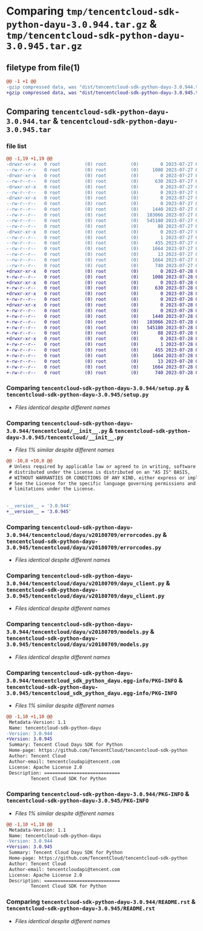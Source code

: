 # Comparing `tmp/tencentcloud-sdk-python-dayu-3.0.944.tar.gz` & `tmp/tencentcloud-sdk-python-dayu-3.0.945.tar.gz`

## filetype from file(1)

```diff
@@ -1 +1 @@
-gzip compressed data, was "dist/tencentcloud-sdk-python-dayu-3.0.944.tar", last modified: Thu Jul 27 02:13:48 2023, max compression
+gzip compressed data, was "dist/tencentcloud-sdk-python-dayu-3.0.945.tar", last modified: Fri Jul 28 00:26:19 2023, max compression
```

## Comparing `tencentcloud-sdk-python-dayu-3.0.944.tar` & `tencentcloud-sdk-python-dayu-3.0.945.tar`

### file list

```diff
@@ -1,19 +1,19 @@
-drwxr-xr-x   0 root         (0) root         (0)        0 2023-07-27 02:13:48.000000 tencentcloud-sdk-python-dayu-3.0.944/
--rw-r--r--   0 root         (0) root         (0)     1008 2023-07-27 02:13:48.000000 tencentcloud-sdk-python-dayu-3.0.944/setup.py
-drwxr-xr-x   0 root         (0) root         (0)        0 2023-07-27 02:13:48.000000 tencentcloud-sdk-python-dayu-3.0.944/tencentcloud/
--rw-r--r--   0 root         (0) root         (0)      630 2023-07-27 02:13:48.000000 tencentcloud-sdk-python-dayu-3.0.944/tencentcloud/__init__.py
-drwxr-xr-x   0 root         (0) root         (0)        0 2023-07-27 02:13:48.000000 tencentcloud-sdk-python-dayu-3.0.944/tencentcloud/dayu/
--rw-r--r--   0 root         (0) root         (0)        0 2023-07-27 02:13:48.000000 tencentcloud-sdk-python-dayu-3.0.944/tencentcloud/dayu/__init__.py
-drwxr-xr-x   0 root         (0) root         (0)        0 2023-07-27 02:13:48.000000 tencentcloud-sdk-python-dayu-3.0.944/tencentcloud/dayu/v20180709/
--rw-r--r--   0 root         (0) root         (0)        0 2023-07-27 02:13:48.000000 tencentcloud-sdk-python-dayu-3.0.944/tencentcloud/dayu/v20180709/__init__.py
--rw-r--r--   0 root         (0) root         (0)     1440 2023-07-27 02:13:48.000000 tencentcloud-sdk-python-dayu-3.0.944/tencentcloud/dayu/v20180709/errorcodes.py
--rw-r--r--   0 root         (0) root         (0)   103066 2023-07-27 02:13:48.000000 tencentcloud-sdk-python-dayu-3.0.944/tencentcloud/dayu/v20180709/dayu_client.py
--rw-r--r--   0 root         (0) root         (0)   545180 2023-07-27 02:13:48.000000 tencentcloud-sdk-python-dayu-3.0.944/tencentcloud/dayu/v20180709/models.py
--rw-r--r--   0 root         (0) root         (0)       88 2023-07-27 02:13:48.000000 tencentcloud-sdk-python-dayu-3.0.944/setup.cfg
-drwxr-xr-x   0 root         (0) root         (0)        0 2023-07-27 02:13:48.000000 tencentcloud-sdk-python-dayu-3.0.944/tencentcloud_sdk_python_dayu.egg-info/
--rw-r--r--   0 root         (0) root         (0)        1 2023-07-27 02:13:48.000000 tencentcloud-sdk-python-dayu-3.0.944/tencentcloud_sdk_python_dayu.egg-info/dependency_links.txt
--rw-r--r--   0 root         (0) root         (0)      455 2023-07-27 02:13:48.000000 tencentcloud-sdk-python-dayu-3.0.944/tencentcloud_sdk_python_dayu.egg-info/SOURCES.txt
--rw-r--r--   0 root         (0) root         (0)     1664 2023-07-27 02:13:48.000000 tencentcloud-sdk-python-dayu-3.0.944/tencentcloud_sdk_python_dayu.egg-info/PKG-INFO
--rw-r--r--   0 root         (0) root         (0)       13 2023-07-27 02:13:48.000000 tencentcloud-sdk-python-dayu-3.0.944/tencentcloud_sdk_python_dayu.egg-info/top_level.txt
--rw-r--r--   0 root         (0) root         (0)     1664 2023-07-27 02:13:48.000000 tencentcloud-sdk-python-dayu-3.0.944/PKG-INFO
--rw-r--r--   0 root         (0) root         (0)      740 2023-07-27 02:13:48.000000 tencentcloud-sdk-python-dayu-3.0.944/README.rst
+drwxr-xr-x   0 root         (0) root         (0)        0 2023-07-28 00:26:19.000000 tencentcloud-sdk-python-dayu-3.0.945/
+-rw-r--r--   0 root         (0) root         (0)     1008 2023-07-28 00:26:19.000000 tencentcloud-sdk-python-dayu-3.0.945/setup.py
+drwxr-xr-x   0 root         (0) root         (0)        0 2023-07-28 00:26:19.000000 tencentcloud-sdk-python-dayu-3.0.945/tencentcloud/
+-rw-r--r--   0 root         (0) root         (0)      630 2023-07-28 00:26:19.000000 tencentcloud-sdk-python-dayu-3.0.945/tencentcloud/__init__.py
+drwxr-xr-x   0 root         (0) root         (0)        0 2023-07-28 00:26:19.000000 tencentcloud-sdk-python-dayu-3.0.945/tencentcloud/dayu/
+-rw-r--r--   0 root         (0) root         (0)        0 2023-07-28 00:26:19.000000 tencentcloud-sdk-python-dayu-3.0.945/tencentcloud/dayu/__init__.py
+drwxr-xr-x   0 root         (0) root         (0)        0 2023-07-28 00:26:19.000000 tencentcloud-sdk-python-dayu-3.0.945/tencentcloud/dayu/v20180709/
+-rw-r--r--   0 root         (0) root         (0)        0 2023-07-28 00:26:19.000000 tencentcloud-sdk-python-dayu-3.0.945/tencentcloud/dayu/v20180709/__init__.py
+-rw-r--r--   0 root         (0) root         (0)     1440 2023-07-28 00:26:19.000000 tencentcloud-sdk-python-dayu-3.0.945/tencentcloud/dayu/v20180709/errorcodes.py
+-rw-r--r--   0 root         (0) root         (0)   103066 2023-07-28 00:26:19.000000 tencentcloud-sdk-python-dayu-3.0.945/tencentcloud/dayu/v20180709/dayu_client.py
+-rw-r--r--   0 root         (0) root         (0)   545180 2023-07-28 00:26:19.000000 tencentcloud-sdk-python-dayu-3.0.945/tencentcloud/dayu/v20180709/models.py
+-rw-r--r--   0 root         (0) root         (0)       88 2023-07-28 00:26:19.000000 tencentcloud-sdk-python-dayu-3.0.945/setup.cfg
+drwxr-xr-x   0 root         (0) root         (0)        0 2023-07-28 00:26:19.000000 tencentcloud-sdk-python-dayu-3.0.945/tencentcloud_sdk_python_dayu.egg-info/
+-rw-r--r--   0 root         (0) root         (0)        1 2023-07-28 00:26:19.000000 tencentcloud-sdk-python-dayu-3.0.945/tencentcloud_sdk_python_dayu.egg-info/dependency_links.txt
+-rw-r--r--   0 root         (0) root         (0)      455 2023-07-28 00:26:19.000000 tencentcloud-sdk-python-dayu-3.0.945/tencentcloud_sdk_python_dayu.egg-info/SOURCES.txt
+-rw-r--r--   0 root         (0) root         (0)     1664 2023-07-28 00:26:19.000000 tencentcloud-sdk-python-dayu-3.0.945/tencentcloud_sdk_python_dayu.egg-info/PKG-INFO
+-rw-r--r--   0 root         (0) root         (0)       13 2023-07-28 00:26:19.000000 tencentcloud-sdk-python-dayu-3.0.945/tencentcloud_sdk_python_dayu.egg-info/top_level.txt
+-rw-r--r--   0 root         (0) root         (0)     1664 2023-07-28 00:26:19.000000 tencentcloud-sdk-python-dayu-3.0.945/PKG-INFO
+-rw-r--r--   0 root         (0) root         (0)      740 2023-07-28 00:26:19.000000 tencentcloud-sdk-python-dayu-3.0.945/README.rst
```

### Comparing `tencentcloud-sdk-python-dayu-3.0.944/setup.py` & `tencentcloud-sdk-python-dayu-3.0.945/setup.py`

 * *Files identical despite different names*

### Comparing `tencentcloud-sdk-python-dayu-3.0.944/tencentcloud/__init__.py` & `tencentcloud-sdk-python-dayu-3.0.945/tencentcloud/__init__.py`

 * *Files 1% similar despite different names*

```diff
@@ -10,8 +10,8 @@
 # Unless required by applicable law or agreed to in writing, software
 # distributed under the License is distributed on an "AS IS" BASIS,
 # WITHOUT WARRANTIES OR CONDITIONS OF ANY KIND, either express or implied.
 # See the License for the specific language governing permissions and
 # limitations under the License.
 
 
-__version__ = '3.0.944'
+__version__ = '3.0.945'
```

### Comparing `tencentcloud-sdk-python-dayu-3.0.944/tencentcloud/dayu/v20180709/errorcodes.py` & `tencentcloud-sdk-python-dayu-3.0.945/tencentcloud/dayu/v20180709/errorcodes.py`

 * *Files identical despite different names*

### Comparing `tencentcloud-sdk-python-dayu-3.0.944/tencentcloud/dayu/v20180709/dayu_client.py` & `tencentcloud-sdk-python-dayu-3.0.945/tencentcloud/dayu/v20180709/dayu_client.py`

 * *Files identical despite different names*

### Comparing `tencentcloud-sdk-python-dayu-3.0.944/tencentcloud/dayu/v20180709/models.py` & `tencentcloud-sdk-python-dayu-3.0.945/tencentcloud/dayu/v20180709/models.py`

 * *Files identical despite different names*

### Comparing `tencentcloud-sdk-python-dayu-3.0.944/tencentcloud_sdk_python_dayu.egg-info/PKG-INFO` & `tencentcloud-sdk-python-dayu-3.0.945/tencentcloud_sdk_python_dayu.egg-info/PKG-INFO`

 * *Files 1% similar despite different names*

```diff
@@ -1,10 +1,10 @@
 Metadata-Version: 1.1
 Name: tencentcloud-sdk-python-dayu
-Version: 3.0.944
+Version: 3.0.945
 Summary: Tencent Cloud Dayu SDK for Python
 Home-page: https://github.com/TencentCloud/tencentcloud-sdk-python
 Author: Tencent Cloud
 Author-email: tencentcloudapi@tencent.com
 License: Apache License 2.0
 Description: ============================
         Tencent Cloud SDK for Python
```

### Comparing `tencentcloud-sdk-python-dayu-3.0.944/PKG-INFO` & `tencentcloud-sdk-python-dayu-3.0.945/PKG-INFO`

 * *Files 1% similar despite different names*

```diff
@@ -1,10 +1,10 @@
 Metadata-Version: 1.1
 Name: tencentcloud-sdk-python-dayu
-Version: 3.0.944
+Version: 3.0.945
 Summary: Tencent Cloud Dayu SDK for Python
 Home-page: https://github.com/TencentCloud/tencentcloud-sdk-python
 Author: Tencent Cloud
 Author-email: tencentcloudapi@tencent.com
 License: Apache License 2.0
 Description: ============================
         Tencent Cloud SDK for Python
```

### Comparing `tencentcloud-sdk-python-dayu-3.0.944/README.rst` & `tencentcloud-sdk-python-dayu-3.0.945/README.rst`

 * *Files identical despite different names*

